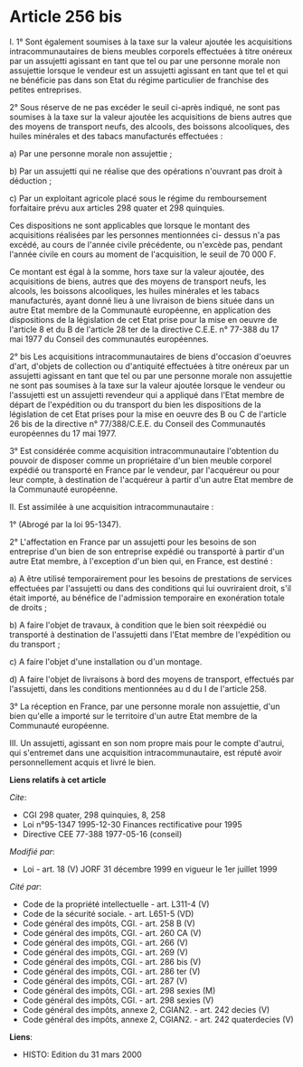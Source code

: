 # Article 256 bis

I. 1° Sont également soumises à la taxe sur la valeur ajoutée les acquisitions intracommunautaires de biens meubles corporels
effectuées à titre onéreux par un assujetti agissant en tant que tel ou par une personne morale non assujettie lorsque le
vendeur est un assujetti agissant en tant que tel et qui ne bénéficie pas dans son Etat du régime particulier de franchise
des petites entreprises.

2° Sous réserve de ne pas excéder le seuil ci-après indiqué, ne sont pas soumises à la taxe sur la valeur ajoutée les
acquisitions de biens autres que des moyens de transport neufs, des alcools, des boissons alcooliques, des huiles minérales
et des tabacs manufacturés effectuées :

a) Par une personne morale non assujettie ;

b) Par un assujetti qui ne réalise que des opérations n'ouvrant pas droit à déduction ;

c) Par un exploitant agricole placé sous le régime du remboursement forfaitaire prévu aux articles 298 quater et 298
quinquies.

Ces dispositions ne sont applicables que lorsque le montant des acquisitions réalisées par les personnes mentionnées ci-
dessus n'a pas excédé, au cours de l'année civile précédente, ou n'excède pas, pendant l'année civile en cours au moment de
l'acquisition, le seuil de 70 000 F.

Ce montant est égal à la somme, hors taxe sur la valeur ajoutée, des acquisitions de biens, autres que des moyens de
transport neufs, les alcools, les boissons alcooliques, les huiles minérales et les tabacs manufacturés, ayant donné lieu à
une livraison de biens située dans un autre Etat membre de la Communauté européenne, en application des dispositions de la
législation de cet Etat prise pour la mise en oeuvre de l'article 8 et du B de l'article 28 ter de la directive C.E.E. n°
77-388 du 17 mai 1977 du Conseil des communautés européennes.

2° bis Les acquisitions intracommunautaires de biens d'occasion d'oeuvres d'art, d'objets de collection ou d'antiquité
effectuées à titre onéreux par un assujetti agissant en tant que tel ou par une personne morale non assujettie ne sont pas
soumises à la taxe sur la valeur ajoutée lorsque le vendeur ou l'assujetti est un assujetti revendeur qui a appliqué dans
l'Etat membre de départ de l'expédition ou du transport du bien les dispositions de la législation de cet Etat prises pour la
mise en oeuvre des B ou C de l'article 26 bis de la directive n° 77/388/C.E.E. du Conseil des Communautés européennes du 17
mai 1977.

3° Est considérée comme acquisition intracommunautaire l'obtention du pouvoir de disposer comme un propriétaire d'un bien
meuble corporel expédié ou transporté en France par le vendeur, par l'acquéreur ou pour leur compte, à destination de
l'acquéreur à partir d'un autre Etat membre de la Communauté européenne.

II. Est assimilée à une acquisition intracommunautaire :

1° (Abrogé par la loi 95-1347).

2° L'affectation en France par un assujetti pour les besoins de son entreprise d'un bien de son entreprise expédié ou
transporté à partir d'un autre Etat membre, à l'exception d'un bien qui, en France, est destiné :

a) A être utilisé temporairement pour les besoins de prestations de services effectuées par l'assujetti ou dans des
conditions qui lui ouvriraient droit, s'il était importé, au bénéfice de l'admission temporaire en exonération totale de
droits ;

b) A faire l'objet de travaux, à condition que le bien soit réexpédié ou transporté à destination de l'assujetti dans l'Etat
membre de l'expédition ou du transport ;

c) A faire l'objet d'une installation ou d'un montage.

d) A faire l'objet de livraisons à bord des moyens de transport, effectués par l'assujetti, dans les conditions mentionnées
au d du I de l'article 258.

3° La réception en France, par une personne morale non assujettie, d'un bien qu'elle a importé sur le territoire d'un autre
Etat membre de la Communauté européenne.

III. Un assujetti, agissant en son nom propre mais pour le compte d'autrui, qui s'entremet dans une acquisition
intracommunautaire, est réputé avoir personnellement acquis et livré le bien.

**Liens relatifs à cet article**

_Cite_:

  - CGI 298 quater, 298 quinquies, 8, 258
  - Loi n°95-1347 1995-12-30 Finances rectificative pour 1995
  - Directive CEE 77-388 1977-05-16 (conseil)

_Modifié par_:

  - Loi - art. 18 (V) JORF 31 décembre 1999 en vigueur le 1er juillet 1999

_Cité par_:

  - Code de la propriété intellectuelle - art. L311-4 (V)
  - Code de la sécurité sociale. - art. L651-5 (VD)
  - Code général des impôts, CGI. - art. 258 B (V)
  - Code général des impôts, CGI. - art. 260 CA (V)
  - Code général des impôts, CGI. - art. 266 (V)
  - Code général des impôts, CGI. - art. 269 (V)
  - Code général des impôts, CGI. - art. 286 bis (V)
  - Code général des impôts, CGI. - art. 286 ter (V)
  - Code général des impôts, CGI. - art. 287 (V)
  - Code général des impôts, CGI. - art. 298 sexies (M)
  - Code général des impôts, CGI. - art. 298 sexies (V)
  - Code général des impôts, annexe 2, CGIAN2. - art. 242 decies (V)
  - Code général des impôts, annexe 2, CGIAN2. - art. 242 quaterdecies (V)

**Liens**:

  - HISTO: Edition du 31 mars 2000
